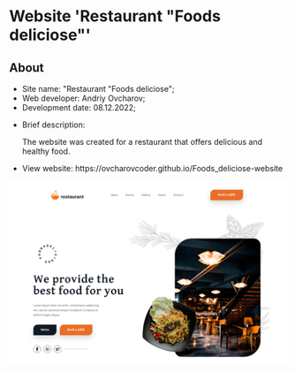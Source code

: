 <h1>Website 'Restaurant "Foods deliciose"'</h1>
<h2>About</h2>
<ul>
  <li>Site name: "Restaurant "Foods deliciose";</li>
  <li>Web developer: Andriy Ovcharov;</li>
  <li>Development date: 08.12.2022;</li>
  <li>
    <p>Brief description:</p>
    <p>The website was created for a restaurant that offers delicious and healthy food.</p>
  </li>
  
  <li>View website: https://ovcharovcoder.github.io/Foods_deliciose-website</li>
</ul>

<img src="screenshot.png" alt="screensot">

